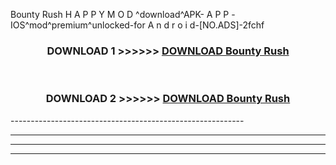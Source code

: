  Bounty Rush  H A P P Y M O D ^download^APK- A P P -IOS^mod^premium^unlocked-for A n d r o i d-[NO.ADS]-2fchf



<div align="center">

<h3>DOWNLOAD 1 >>>>>> <a href="https://en-mod.web.app/?en= Bounty Rush ">DOWNLOAD Bounty Rush  </a></h3><br>

<h3>DOWNLOAD 2 >>>>>> <a href="https://en-mod.web.app/?en= Bounty Rush ">DOWNLOAD Bounty Rush  </a></h3>

</div>
----------------------------------------------------------

----------------------------------------------------------

----------------------------------------------------------

----------------------------------------------------------



